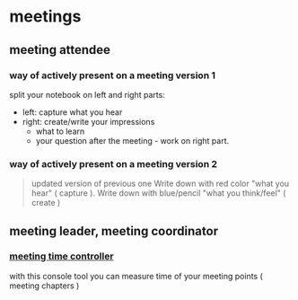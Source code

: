 # meetings

## meeting attendee
### way of actively present on a meeting version 1
split your notebook on left and right parts:
* left: capture what you hear
* right: create/write your impressions
  * what to learn
  * your question
after the meeting - work on right part.

### way of actively present on a meeting version 2
> updated version of previous one
Write down with red color "what you hear" ( capture ).
Write down with blue/pencil "what you think/feel" ( create )

## meeting leader, meeting coordinator
### [meeting time controller](https://github.com/cherkavi/meeting-time-controller)
with this console tool you can measure time of your meeting points ( meeting chapters )